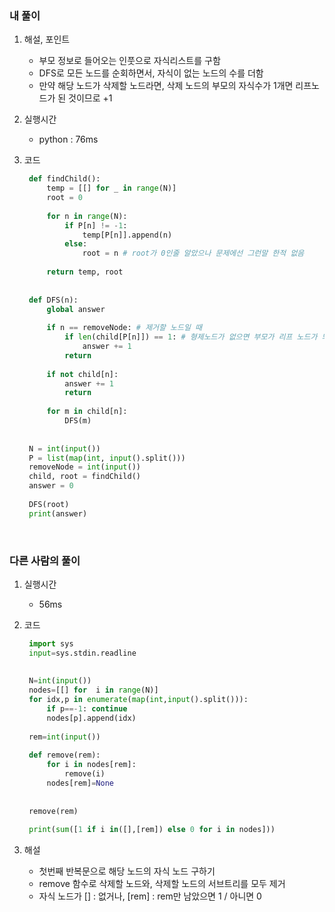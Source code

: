 ### 내 풀이

1. 해설, 포인트

   - 부모 정보로 들어오는 인풋으로 자식리스트를 구함
   - DFS로 모든 노드를 순회하면서, 자식이 없는 노드의 수를 더함
   - 만약 해당 노드가 삭제할 노드라면, 삭제 노드의 부모의 자식수가 1개면 리프노드가 된 것이므로 +1

2. 실행시간

   - python : 76ms

3. 코드

   ```python
    def findChild():
        temp = [[] for _ in range(N)]
        root = 0
    
        for n in range(N):
            if P[n] != -1:
                temp[P[n]].append(n)
            else:
                root = n # root가 0인줄 알았으나 문제에선 그런말 한적 없음
    
        return temp, root
    
    
    def DFS(n):
        global answer
    
        if n == removeNode: # 제거할 노드일 때
            if len(child[P[n]]) == 1: # 형제노드가 없으면 부모가 리프 노드가 되므로
                answer += 1
            return
    
        if not child[n]:
            answer += 1
            return
    
        for m in child[n]:
            DFS(m)
    
    
    N = int(input())
    P = list(map(int, input().split()))
    removeNode = int(input())
    child, root = findChild()
    answer = 0
    
    DFS(root)
    print(answer)
   ```

<br/>




### 다른 사람의 풀이

1. 실행시간

   - 56ms

2. 코드

   ```python
    import sys
    input=sys.stdin.readline
    
    
    N=int(input())
    nodes=[[] for  i in range(N)]
    for idx,p in enumerate(map(int,input().split())):
        if p==-1: continue
        nodes[p].append(idx)
    
    rem=int(input())
    
    def remove(rem):
        for i in nodes[rem]:
            remove(i)
        nodes[rem]=None
    
    
    remove(rem)
    
    print(sum([1 if i in([],[rem]) else 0 for i in nodes]))

   ```

3. 해설

   - 첫번째 반복문으로 해당 노드의 자식 노드 구하기
   - remove 함수로 삭제할 노드와, 삭제할 노드의 서브트리를 모두 제거
   - 자식 노드가 [] : 없거나, [rem] : rem만 남았으면 1 / 아니면 0